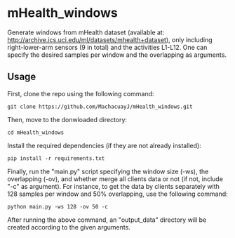 # mHealth_windows

Generate windows from mHealth dataset (available at: http://archive.ics.uci.edu/ml/datasets/mhealth+dataset), only including right-lower-arm sensors (9 in total) and the activities L1-L12. One can specify the desired samples per window and the overlapping as arguments.

## Usage

First, clone the repo using the following command:

```
git clone https://github.com/MachacuayJ/mHealth_windows.git
```

Then, move to the donwloaded directory:

```
cd mHealth_windows
```

Install the required dependencies (if they are not already installed):

```
pip install -r requirements.txt
```

Finally, run the "main.py" script specifying the window size (-ws), the overlapping (-ov), and whether merge all clients data or not (if not, include "-c" as argument). For instance, to get the data by clients separately with 128 samples per window and 50% overlapping, use the following command:

```
python main.py -ws 128 -ov 50 -c
```

After running the above command, an "output_data" directory will be created according to the given arguments.

